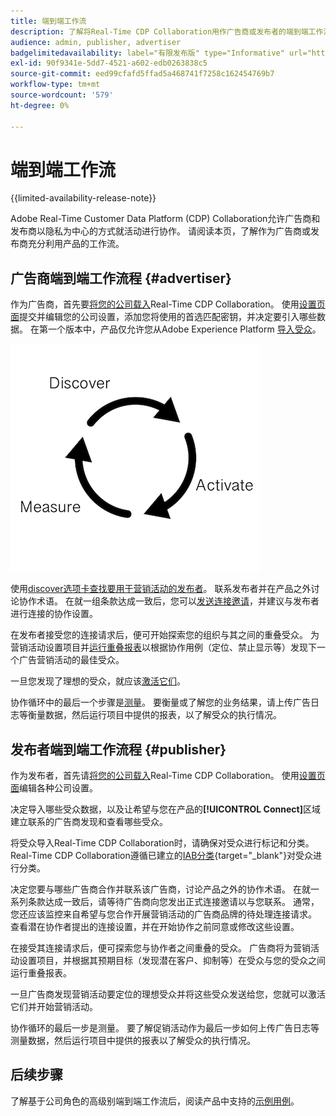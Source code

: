 ```yaml
---
title: 端到端工作流
description: 了解将Real-Time CDP Collaboration用作广告商或发布者的端到端工作流程
audience: admin, publisher, advertiser
badgelimitedavailability: label="有限发布版" type="Informative" url="https://helpx.adobe.com/cn/legal/product-descriptions/real-time-customer-data-platform-collaboration.html newtab=true"
exl-id: 90f9341e-5dd7-4521-a602-edb0263838c5
source-git-commit: eed99cfafd5ffad5a468741f7258c162454769b7
workflow-type: tm+mt
source-wordcount: '579'
ht-degree: 0%

---
```


# 端到端工作流

{{limited-availability-release-note}}

Adobe Real-Time Customer Data Platform (CDP) Collaboration允许广告商和发布商以隐私为中心的方式就活动进行协作。 请阅读本页，了解作为广告商或发布商充分利用产品的工作流。

## 广告商端到端工作流程 {#advertiser}

作为广告商，首先要[将您的公司载入](/help/guide/setup/onboard-account.md)Real-Time CDP Collaboration。 使用[设置页面](/help/guide/setup/setup-overview.md)提交并编辑您的公司设置，添加您将使用的首选匹配密钥，并决定要引入哪些数据。 在第一个版本中，产品仅允许您从Adobe Experience Platform [导入受众](/help/guide/setup/onboard-audiences.md)。

![发现、激活、测量广告商。](/help/assets/end-to-end-workflow/discover-activate-measure.png)

使用[discover选项卡查找要用于营销活动的发布者](/help/guide/connect/discover-publishers.md)。 联系发布者并在产品之外讨论协作术语。 在就一组条款达成一致后，您可以[发送连接邀请](/help/guide/connect/establishing-connections.md)，并建议与发布者进行连接的协作设置。

在发布者接受您的连接请求后，便可开始探索您的组织与其之间的重叠受众。 为营销活动设置项目并[运行重叠报表](/help/guide/collaborate/discover.md)以根据协作用例（定位、禁止显示等）发现下一个广告营销活动的最佳受众。

一旦您发现了理想的受众，就应该[激活它们](/help/guide/collaborate/activate.md)。

协作循环中的最后一个步骤是[测量](/help/guide/collaborate/measure.md)。 要衡量或了解您的业务结果，请上传广告日志等衡量数据，然后运行项目中提供的报表，以了解受众的执行情况。

## 发布者端到端工作流程 {#publisher}

作为发布者，首先请[将您的公司载入](/help/guide/setup/onboard-account.md)Real-Time CDP Collaboration。 使用[设置页面](/help/guide/setup/setup-overview.md)编辑各种公司设置。

决定导入哪些受众数据，以及让希望与您在产品的&#x200B;**[!UICONTROL Connect]**&#x200B;区域建立联系的广告商发现和查看哪些受众。

将受众导入Real-Time CDP Collaboration时，请确保对受众进行标记和分类。 Real-Time CDP Collaboration遵循已建立的[IAB分类](https://www.iab.com/guidelines/content-taxonomy/){target="_blank"}对受众进行分类。

决定您要与哪些广告商合作并联系该广告商，讨论产品之外的协作术语。 在就一系列条款达成一致后，请等待广告商向您发出正式连接邀请以与您联系。 通常，您还应该监控来自希望与您合作开展营销活动的广告商品牌的待处理连接请求。 查看潜在协作者提出的连接设置，并在开始协作之前同意或修改这些设置。

在接受其连接请求后，便可探索您与协作者之间重叠的受众。 广告商将为营销活动设置项目，并根据其预期目标（发现潜在客户、抑制等）在受众与您的受众之间运行重叠报表。

一旦广告商发现营销活动要定位的理想受众并将这些受众发送给您，您就可以激活它们并开始营销活动。

协作循环的最后一步是测量。 要了解促销活动作为最后一步如何上传广告日志等测量数据，然后运行项目中提供的报表以了解受众的执行情况。

## 后续步骤

了解基于公司角色的高级别端到端工作流后，阅读产品中支持的[示例用例](/help/guide/use-cases-benefits.md)。
